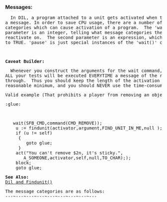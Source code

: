 <div class="mw-parser-output"><p><br />
<span id="messies"></span>
</p>
 <h3><span class="mw-headline" id="Messages:">Messages:</span></h3>
<pre>  In DIL, a program attached to a unit gets activated when the program receives
a message. In order to save CPU usage, there are a number of different message
categories which can cause activation of a program.  The 'wait()' commands first
parameter is an integer, telling what message categories the program should
reactivate on.  The second parameter is an expression, which also must evaluate
to TRUE. 'pause' is just special instances of the 'wait()' command.
</pre>
<p><br />
</p>
<pre><strong>Caveat Builder: </strong>
</pre>
<pre>  Whenever you construct the arguments for the wait command, bear in mind that
ALL your tests will be executed EVERYTIME a message of the relevant kind comes
through.  Thus you should keep the length of the activation expression to a
reasonable minimum, and you should NEVER use the time-consuming findxxx-functions.
</pre>
<pre>Valid example (That prohibits a player from removing an object):
</pre>
<pre>:glue:
</pre>
<p><br />
</p>
<pre>	wait(SFB_CMD,command(CMD_REMOVE));
	u&#160;:= findunit(activator,argument,FIND_UNIT_IN_ME,null );
	if (u&#160;!= self)
	 {
		goto glue;
	 }
	act("You can't remove $2n, it's sticky.",
	   A_SOMEONE,activator,self,null,TO_CHAR););
	block;
	goto glue;
</pre>
<pre><b>See Also:</b>
<a href="#findunit.html">Dil and Findunit()</a>
</pre>
<pre>The message categories are as follows:
---~---~---~---~---~---~---~---~---
</pre></div>